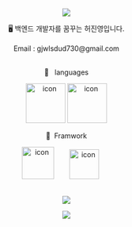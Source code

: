 <br>
<p align="center">
<img src="https://capsule-render.vercel.app/api?&type=waving&color=timeAuto&height=180&section=header&text=Jin-Young-Hub&fontSize=50&animation=fadeIn&fontAlignY=45" />
  </p>

<div align='center'> 🖥 백엔드 개발자를 꿈꾸는 허진영입니다.</div>
<br>
<div align='center'> Email : gjwlsdud730@gmail.com</div>
<br>
<p align="center">
🍚&nbsp&nbsp&nbsplanguages
  </p>
<p align="center">
<img alt= "icon" wide="80" height="80" src ="https://techstack-generator.vercel.app/java-icon.svg">
<img alt= "icon" wide="80" height="80" src ="https://techstack-generator.vercel.app/python-icon.svg">
  </p>
 <p align="center">
🍱&nbsp&nbspFramwork
  </p>
<p align="center">
<img alt= "icon" wide="65" height="65" src ="https://spring.io/img/spring.svg">
  &nbsp&nbsp&nbsp&nbsp&nbsp&nbsp
<img alt= "icon" wide="60" height="60" src ="https://techstack-generator.vercel.app/django-icon.svg">
&nbsp
&nbsp
&nbsp
  

<br>
<br>
<p align="center">
<img src="https://hits.seeyoufarm.com/api/count/incr/badge.svg?url=https%3A%2F%2Fgithub.com%2Fyukina1418%2Fhit-counter&count_bg=%2321A03A&title_bg=%23555555&icon=&icon_color=%23E7E7E7&title=hits&edge_flat=false" />
</p>

<p align="center">
<img src="https://capsule-render.vercel.app/api?type=waving&color=auto&height=100&section=footer" />
  </p>

